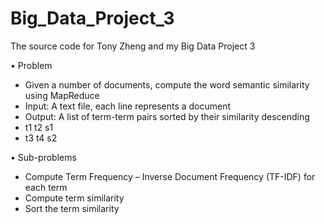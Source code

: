 # Big_Data_Project_3
The source code for Tony Zheng and my Big Data Project 3

• Problem
- Given a number of documents, compute the word semantic similarity using MapReduce
- Input: A text file, each line represents a document
- Output: A list of term-term pairs sorted by their similarity descending
- t1 t2 s1
- t3 t4 s2

• Sub-problems
- Compute Term Frequency – Inverse Document Frequency (TF-IDF) for each term
- Compute term similarity
- Sort the term similarity
